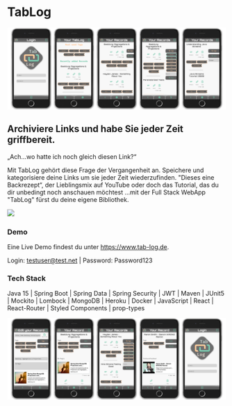 # TabLog

![](TabLog_screen_impressions1.png)

## Archiviere Links und habe Sie jeder Zeit griffbereit.

„Ach…wo hatte ich noch gleich diesen Link?“

Mit TabLog gehört diese Frage der Vergangenheit an. Speichere und kategorisiere deine Links um sie jeder Zeit wiederzufinden. "Dieses eine Backrezept“, der Lieblingsmix auf YouTube oder doch das Tutorial, das du dir unbedingt noch anschauen möchtest 
...mit der Full Stack WebApp "TabLog" fürst du deine eigene Bibliothek.

![](TabLogGif_36sek.gif)

### Demo

Eine Live Demo findest du unter https://www.tab-log.de.

Login: testuser@test.net | Password: Password123

### Tech Stack
Java 15 | Spring Boot | Spring Data | Spring Security | JWT | Maven | JUnit5 | Mockito | Lombock | MongoDB | Heroku | Docker | JavaScript | React | React-Router | Styled Components | prop-types

![](TabLog_screen_impressions2.png)
